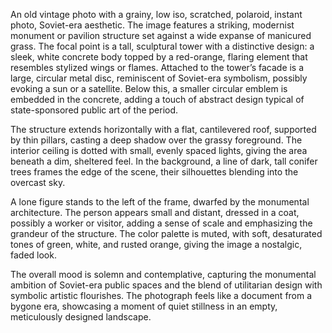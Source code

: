 An old vintage photo with a grainy, low iso, scratched, polaroid, instant photo, Soviet-era aesthetic. The image features a striking, modernist monument or pavilion structure set against a wide expanse of manicured grass. The focal point is a tall, sculptural tower with a distinctive design: a sleek, white concrete body topped by a red-orange, flaring element that resembles stylized wings or flames. Attached to the tower’s facade is a large, circular metal disc, reminiscent of Soviet-era symbolism, possibly evoking a sun or a satellite. Below this, a smaller circular emblem is embedded in the concrete, adding a touch of abstract design typical of state-sponsored public art of the period.

The structure extends horizontally with a flat, cantilevered roof, supported by thin pillars, casting a deep shadow over the grassy foreground. The interior ceiling is dotted with small, evenly spaced lights, giving the area beneath a dim, sheltered feel. In the background, a line of dark, tall conifer trees frames the edge of the scene, their silhouettes blending into the overcast sky.

A lone figure stands to the left of the frame, dwarfed by the monumental architecture. The person appears small and distant, dressed in a coat, possibly a worker or visitor, adding a sense of scale and emphasizing the grandeur of the structure. The color palette is muted, with soft, desaturated tones of green, white, and rusted orange, giving the image a nostalgic, faded look.

The overall mood is solemn and contemplative, capturing the monumental ambition of Soviet-era public spaces and the blend of utilitarian design with symbolic artistic flourishes. The photograph feels like a document from a bygone era, showcasing a moment of quiet stillness in an empty, meticulously designed landscape.